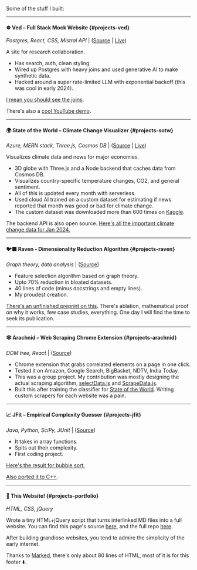 Some of the stuff I built:

---

#### ☸️ Ved – Full Stack Mock Website {#projects-ved}

_Postgres, React, CSS, Mistral API_ | ([Source](https://github.com/fringewidth/ved) | [Live](https://ved-one.vercel.app))

A site for research collaboration.

- Has search, auth, clean styling.
- Wired up Postgres with heavy joins and used generative AI to make synthetic data.
- Hacked around a super rate-limited LLM with exponential backoff (this was cool in early 2024).

[I mean you should see the joins](https://pastes.io/ved-user-page-view).

There's also a [cool YouTube demo](https://www.youtube.com/watch?v=FsQshAGo5vU).

---

#### 🌍 State of the World – Climate Change Visualizer {#projects-sotw}

_Azure, MERN stack, Three.js, Cosmos DB_ | ([Source](https://github.com/fringewidth/stateoftheworld) | [Live](https:/stateoftheworld.vercel.app))

Visualizes climate data and news for major economies.

- 3D globe with Three.js and a Node backend that caches data from Cosmos DB.
- Visualizes country-specific temperature changes, CO2, and general sentiment.
- All of this is updated every month with serverless.
- Used cloud AI trained on a custom dataset for estimating if news reported that month was good or bad for climate change.
- The custom dataset was downloaded more than 600 times on [Kaggle](https://kaggle.com/datasets/fringewidth/climate-change-news).

The backend API is also open source.
[Here's all the important climate change data for Jan 2024.](https://sotw.azurewebsites.net/months/1/2024)

---

#### 🐦‍⬛ Raven - Dimensionality Reduction Algorithm {#projects-raven}

_Graph theory, data analysis_ | ([Source](https://github.com/fringewidth/raven))

- Feature selection algorithm based on graph theory.
- Upto 70% reduction in bloated datasets.
- 40 lines of code (minus docstrings and empty lines).
- My proudest creation.

[There's an unfinished preprint on this](https://drive.google.com/file/d/1D6dzpmQe6o1U1X3-4uvdHB287tvvCE2a/view?usp=sharing). There's ablation, mathematical proof on why it works, few case studies, everything. One day I will find the time to seek its publication.

---

#### 🕸️ Arachnid – Web Scraping Chrome Extension {#projects-arachnid}

_DOM tree, React_ | ([Source](https://github.com/dragn0id/arachnid))

- Chrome extension that grabs correlated elements on a page in one click.
- Tested it on Amazon, Google Search, BigBasket, NDTV, India Today.
- This was a group project. My contribution was mostly designing the actual scraping algorithm, [selectData.js](https://github.com/dragn0id/arachnid/blob/main/src/components/customComponents/utils/selectData.js) and [ScrapeData.js](https://github.com/dragn0id/arachnid/blob/main/src/components/customComponents/utils/ScrapeData.js).
- Built this after training the classifier for [State of the World](#projects-sotw). Writing custom scrapers for each website was a pain.

---

#### 📈 JFit – Empirical Complexity Guesser {#projects-jfit}

_Java, Python, SciPy, JUnit_ | ([Source](https://github.com/fringewidth/jfit2))

- It takes in array functions.
- Spits out their complexity.
- First coding project.

[Here's the result for bubble sort.](https://github.com/user-attachments/assets/23b4800c-b457-46a1-bdce-e7b3040914e8)

[Also ported it to C++](https://github.com/fringewidth/cppFit).

---

#### 📑 This Website! {#projects-portfolio}

_HTML, CSS, jQuery_

Wrote a tiny HTML+jQuery script that turns interlinked MD files into a full website. You can find this page's source [here](https://github.com/fringewidth/fringewidth.github.io/blob/main/projects.md), and the full repo [here](https://github.com/fringewidth/fringewidth.github.io).

After building grandiose websites, you tend to admire the simplicity of the early internet.

Thanks to [Marked](https://marked.js.org/), there's only about 80 lines of HTML, most of it is for this footer ⬇️.
